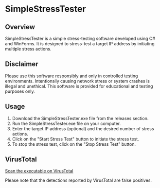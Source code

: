 # SimpleStressTester

## Overview

SimpleStressTester is a simple stress-testing software developed using C# and WinForms. It is designed to stress-test a target IP address by initiating multiple stress actions.

## Disclaimer

Please use this software responsibly and only in controlled testing environments. Intentionally causing network stress or system crashes is illegal and unethical. This software is provided for educational and testing purposes only.

## Usage

1. Download the SimpleStressTester.exe file from the releases section.
2. Run the SimpleStressTester.exe file on your computer.
3. Enter the target IP address (optional) and the desired number of stress actions.
4. Click on the "Start Stress Test" button to initiate the stress test.
5. To stop the stress test, click on the "Stop Stress Test" button.

## VirusTotal

[Scan the executable on VirusTotal](https://www.virustotal.com/gui/file/c7a432e23708c6ca3b1a2ecc25069e3c5be171a04ea0c183d64ed81c7a34734e?nocache=1)

Please note that the detections reported by VirusTotal are false positives.
